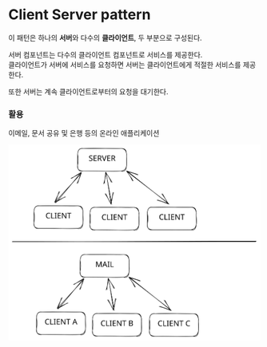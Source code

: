 # Client Server pattern

이 패턴은 하나의 **서버**와 다수의 **클라이언트**, 두 부분으로 구성된다.&#x20;

서버 컴포넌트는 다수의 클라이언트 컴포넌트로 서비스를 제공한다. \
클라이언트가 서버에 서비스를 요청하면 서버는 클라이언트에게 적절한 서비스를 제공한다.&#x20;

또한 서버는 계속 클라이언트로부터의 요청을 대기한다.

### 활용 <a href="#1" id="1"></a>

이메일, 문서 공유 및 은행 등의 온라인 애플리케이션

<img src="../../.gitbook/assets/file.excalidraw (24).svg" alt="" class="gitbook-drawing">
